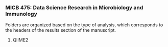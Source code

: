 ### MICB 475: Data Science Research in Microbiology and Immunology

Folders are organized based on the type of analysis, which corresponds to the headers of the results section of the manuscript. 
1. QIIME2
